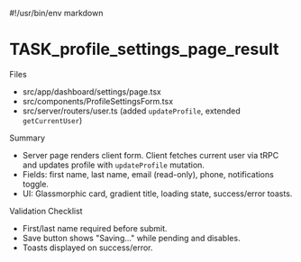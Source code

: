#!/usr/bin/env markdown
# TASK_profile_settings_page_result

Files
- src/app/dashboard/settings/page.tsx
- src/components/ProfileSettingsForm.tsx
- src/server/routers/user.ts (added `updateProfile`, extended `getCurrentUser`)

Summary
- Server page renders client form. Client fetches current user via tRPC and updates profile with `updateProfile` mutation.
- Fields: first name, last name, email (read-only), phone, notifications toggle.
- UI: Glassmorphic card, gradient title, loading state, success/error toasts.

Validation Checklist
- First/last name required before submit.
- Save button shows "Saving..." while pending and disables.
- Toasts displayed on success/error.

